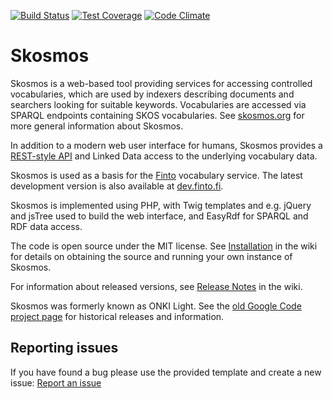 [![Build Status](https://travis-ci.org/NatLibFi/Skosmos.svg?branch=master)](https://travis-ci.org/NatLibFi/Skosmos)
[![Test Coverage](https://codeclimate.com/github/NatLibFi/Skosmos/badges/coverage.svg)](https://codeclimate.com/github/NatLibFi/Skosmos/coverage)
[![Code Climate](https://codeclimate.com/github/NatLibFi/Skosmos/badges/gpa.svg)](https://codeclimate.com/github/NatLibFi/Skosmos)

Skosmos
=======

Skosmos is a web-based tool providing services for accessing controlled
vocabularies, which are used by indexers describing documents and searchers
looking for suitable keywords. Vocabularies are accessed via SPARQL
endpoints containing SKOS vocabularies. See
[skosmos.org](http://skosmos.org) for more general information about
Skosmos.

In addition to a modern web user interface for humans, Skosmos provides a
[REST-style API](https://github.com/NatLibFi/Skosmos/wiki/REST-API) and Linked 
Data access to the underlying vocabulary data.

Skosmos is used as a basis for the [Finto](http://finto.fi) vocabulary service. 
The latest development version is also available at 
[dev.finto.fi](http://dev.finto.fi).

Skosmos is implemented using PHP, with Twig templates and e.g. jQuery and
jsTree used to build the web interface, and EasyRdf for SPARQL and RDF data
access.

The code is open source under the MIT license. See 
[Installation](https://github.com/NatLibFi/Skosmos/wiki/Installation) in the 
wiki for details on obtaining the source and running your own instance of 
Skosmos.

For information about released versions, see 
[Release Notes](https://github.com/NatLibFi/Skosmos/wiki/Release-Notes) in 
the wiki.

Skosmos was formerly known as ONKI Light. See the 
[old Google Code project page](https://code.google.com/p/onki-light/)
for historical releases and information.

## Reporting issues

If you have found a bug please use the provided template and create a new issue:
[Report an issue](https://github.com/NatLibFi/Skosmos/issues/new?body=%23%23%20At%20which%20URL%20did%20you%20encounter%20the%20problem%3F%0A%0A%23%23%20What%20steps%20will%20reproduce%20the%20problem%3F%0A1.%0A2.%0A3.%0A%0A%23%23%20What%20is%20the%20expected%20output%3F%20What%20do%20you%20see%20instead%3F%0A%0A%23%23%20What%20browser%20did%20you%20use%3F%20(eg.%20Firefox%2C%20Chrome%2C%20Safari%2C%20Internet%20explorer)%0A)
